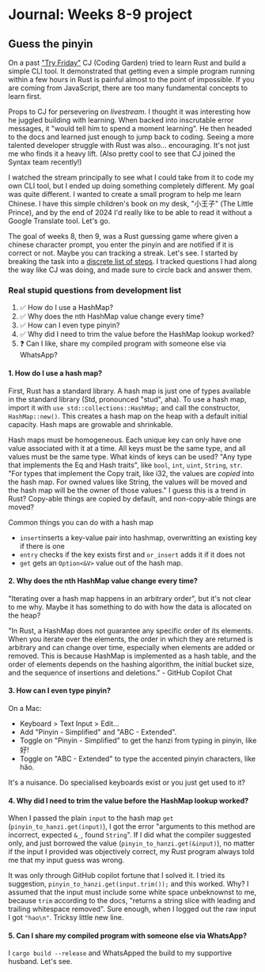 # Journal: Weeks 8-9 project

## Guess the pinyin

On a past ["Try Friday"](https://www.youtube.com/watch?v=YF_pq7dSMh0) CJ (Coding Garden) tried to learn Rust and build a simple CLI tool. It demonstrated that getting even a simple program running within a few hours in Rust is painful almost to the point of impossible. If you are coming from JavaScript, there are too many fundamental concepts to learn first.

Props to CJ for persevering on _livestream_. I thought it was interesting how he juggled building with learning. When backed into inscrutable error messages, it "would tell him to spend a moment learning". He then headed to the docs and learned just enough to jump back to coding. Seeing a more talented developer struggle with Rust was also... encouraging. It's not just me who finds it a heavy lift. (Also pretty cool to see that CJ joined the Syntax team recently!)

I watched the stream principally to see what I could take from it to code my own CLI tool, but I ended up doing something completely different. My goal was quite different. I wanted to create a small program to help me learn Chinese. I have this simple children's book on my desk, "小王子" (The Little Prince), and by the end of 2024 I'd really like to be able to read it without a Google Translate tool. Let's go.

The goal of weeks 8, then 9, was a Rust guessing game where given a chinese character prompt, you enter the pinyin and are notified if it is correct or not. Maybe you can tracking a streak. Let's see. I started by breaking the task into a [discrete list of steps](TODO.md). I tracked questions I had along the way like CJ was doing, and made sure to circle back and answer them.

### Real stupid questions from development list

1. ✅ How do I use a HashMap?
1. ✅ Why does the nth HashMap value change every time?
1. ✅ How can I even type pinyin?
1. ✅ Why did I need to trim the value before the HashMap lookup worked?
1. ❓ Can I like, share my compiled program with someone else via WhatsApp?

#### 1. How do I use a hash map?

First, Rust has a standard library. A hash map is just one of types available in the standard library (Std, pronounced "stud", aha). To use a hash map, import it with `use std::collections::HashMap;` and call the constructor, `HashMap::new()`. This creates a hash map on the heap with a default initial capacity. Hash maps are growable and shrinkable.

Hash maps must be homogeneous. Each unique key can only have one value associated with it at a time. All keys must be the same type, and all values must be the same type. What kinds of keys can be used? "Any type that implements the Eq and Hash traits", like `bool`, `int`, `uint`, `String`, `str`. "For types that implement the Copy trait, like i32, the values are _copied_ into the hash map. For owned values like String, the values will be moved and the hash map will be the owner of those values." I guess this is a trend in Rust? Copy-able things are copied by default, and non-copy-able things are moved?

Common things you can do with a hash map

- `insert`inserts a key-value pair into hashmap, overwritting an existing key if there is one
- `entry` checks if the key exists first and `or_insert` adds it if it does not
- `get` gets an `Option<&V>` value out of the hash map.

#### 2. Why does the nth HashMap value change every time?

"Iterating over a hash map happens in an arbitrary order", but it's not clear to me why. Maybe it has something to do with how the data is allocated on the heap?

"In Rust, a HashMap does not guarantee any specific order of its elements. When you iterate over the elements, the order in which they are returned is arbitrary and can change over time, especially when elements are added or removed. This is because HashMap is implemented as a hash table, and the order of elements depends on the hashing algorithm, the initial bucket size, and the sequence of insertions and deletions." - GitHub Copilot Chat

#### 3. How can I even type pinyin?

On a Mac:

- Keyboard > Text Input > Edit...
- Add "Pinyin - Simplified" and "ABC - Extended".
- Toggle on "Pinyin - Simplified" to get the hanzi from typing in pinyin, like 好!
- Toggle on "ABC - Extended" to type the accented pinyin characters, like hǎo.

It's a nuisance. Do specialised keyboards exist or you just get used to it?

#### 4. Why did I need to trim the value before the HashMap lookup worked?

When I passed the plain `input` to the hash map `get` (`pinyin_to_hanzi.get(input)`), I got the error  "arguments to this method are incorrect, expected `&_`, found `String`". If I did what the compiler suggested only, and just borrowed the value (`pinyin_to_hanzi.get(&input)`), no matter if the input I provided was objectively correct, my Rust program always told me that my input guess was wrong.

It was only through GitHub copilot fortune that I solved it. I tried its suggestion, `pinyin_to_hanzi.get(input.trim());` and this worked. Why? I assumed that the input must include some white space unbeknownst to me, because `trim` according to the docs, "returns a string slice with leading and trailing whitespace removed". Sure enough, when I logged out the raw input I got `"hao\n"`. Tricksy little new line.

#### 5. Can I share my compiled program with someone else via WhatsApp?

I `cargo build --release` and WhatsApped the build to my supportive husband. Let's see.
